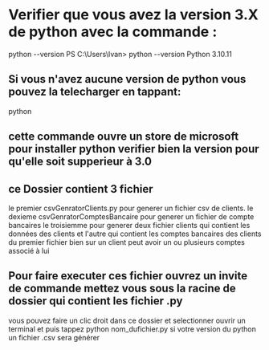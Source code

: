 # Verifier que vous avez la version 3.X de python avec la commande : 
python --version 
PS C:\Users\Ivan> python --version
Python 3.10.11
## Si vous n'avez aucune version de python vous pouvez la telecharger en tappant:
python
## cette commande ouvre un store de microsoft pour installer python verifier bien la version pour qu'elle soit supperieur à 3.0

## ce Dossier contient 3  fichier 
 le premier csvGenratorClients.py
  pour generer un fichier csv de clients.
  le dexieme csvGenratorComptesBancaire pour generer un fichier de compte bancaires
  le troisiemme pour generer deux fichier clients qui contient les données des clients et l'autre qui contient les comptes bancaires des clients du premier fichier bien sur un client peut avoir un ou plusieurs comptes associé à lui 
  ## Pour faire executer ces fichier ouvrez un invite de commande mettez vous sous la racine de dossier qui contient les fichier .py 
  vous pouvez faire un clic droit dans ce dossier et selectionner ouvrir un terminal et puis tappez 
  python nom_dufichier.py
  si votre version du python un fichier .csv sera générer
